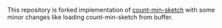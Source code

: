 This repository is forked implementation of [count-min-sketch]("https://github.com/mikolalysenko/count-min-sketch") with some minor changes like loading count-min-sketch from buffer.